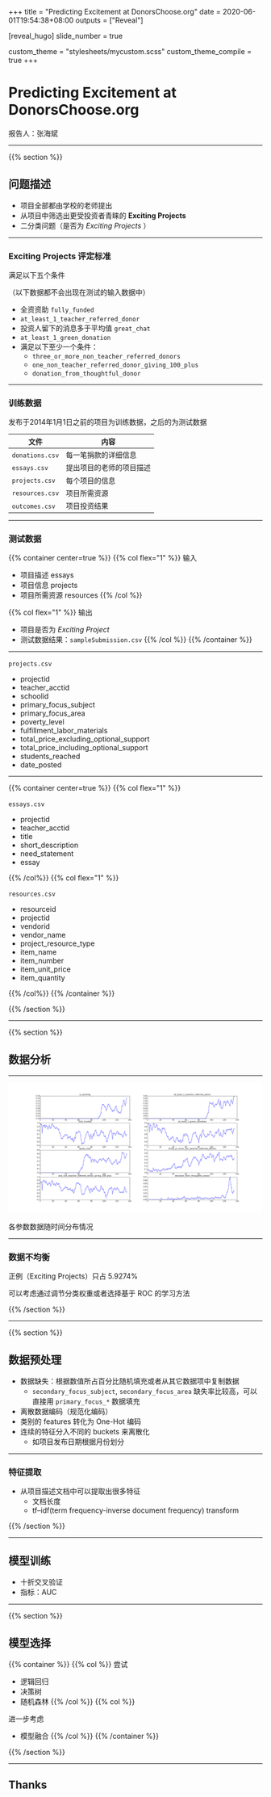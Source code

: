 +++
title = "Predicting Excitement at DonorsChoose.org"
date = 2020-06-01T19:54:38+08:00
outputs = ["Reveal"]

[reveal_hugo]
slide_number = true

custom_theme = "stylesheets/mycustom.scss"
custom_theme_compile = true
+++

# Predicting Excitement at DonorsChoose.org

报告人：张海斌

---

{{% section %}}

## 问题描述

* 项目全部都由学校的老师提出
* 从项目中筛选出更受投资者青睐的 **Exciting Projects**
* 二分类问题（是否为 *Exciting Projects* ）

---

### Exciting Projects 评定标准

满足以下五个条件

（以下数据都不会出现在测试的输入数据中）

* 全资资助 `fully_funded`
* `at_least_1_teacher_referred_donor`
* 投资人留下的消息多于平均值 `great_chat`
* `at_least_1_green_donation`
* 满足以下至少一个条件：
  * `three_or_more_non_teacher_referred_donors`
  * `one_non_teacher_referred_donor_giving_100_plus`
  * `donation_from_thoughtful_donor`

---

### 训练数据

发布于2014年1月1日之前的项目为训练数据，之后的为测试数据

文件|内容
---|---
`donations.csv`|每一笔捐款的详细信息
`essays.csv`|提出项目的老师的项目描述
`projects.csv`|每个项目的信息
`resources.csv`|项目所需资源
`outcomes.csv`|项目投资结果

---

### 测试数据

{{% container center=true %}}
{{% col flex="1" %}}
输入

* 项目描述 essays
* 项目信息 projects
* 项目所需资源 resources
{{% /col %}}

{{% col flex="1" %}}
输出

* 项目是否为 *Exciting Project*
* 测试数据结果：`sampleSubmission.csv`
{{% /col %}}
{{% /container %}}

---


`projects.csv`

* projectid
* teacher_acctid
* schoolid
* primary_focus_subject
* primary_focus_area
* poverty_level
* fulfillment_labor_materials
* total_price_excluding_optional_support
* total_price_including_optional_support
* students_reached
* date_posted

---

{{% container center=true %}}
{{% col flex="1" %}}

`essays.csv`

* projectid
* teacher_acctid
* title
* short_description
* need_statement
* essay

{{% /col%}}
{{% col flex="1" %}}

`resources.csv`

* resourceid
* projectid
* vendorid
* vendor_name
* project_resource_type
* item_name
* item_number
* item_unit_price
* item_quantity

{{% /col%}}
{{% /container %}}

{{% /section %}}

---

{{% section %}}

## 数据分析

---

<img src="output-destribution-over-time.png" class="plain" />

各参数数据随时间分布情况

---

### 数据不均衡

正例（Exciting Projects）只占 5.9274%

可以考虑通过调节分类权重或者选择基于 ROC 的学习方法

{{% /section %}}

---

{{% section %}}

## 数据预处理

* 数据缺失：根据数值所占百分比随机填充或者从其它数据项中复制数据
  * `secondary_focus_subject`, `secondary_focus_area` 缺失率比较高，可以直接用 `primary_focus_*` 数据填充
* 离散数据编码（规范化编码）
* 类别的 features 转化为 One-Hot 编码
* 连续的特征分入不同的 buckets 来离散化
  * 如项目发布日期根据月份划分

---

### 特征提取

* 从项目描述文档中可以提取出很多特征
  * 文档长度
  * tf–idf(term frequency-inverse document frequency) transform

{{% /section %}}

---

## 模型训练

* 十折交叉验证
* 指标：AUC

---

{{% section %}}

## 模型选择

{{% container %}}
{{% col %}}
尝试

* 逻辑回归
* 决策树
* 随机森林
{{% /col %}}
{{% col %}}

进一步考虑

* 模型融合
{{% /col %}}
{{% /container %}}

{{% /section %}}

---

## Thanks
